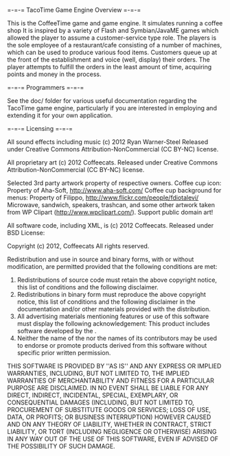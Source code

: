 =-=-= TacoTime Game Engine Overview =-=-=

This is the CoffeeTime game and game engine. It simulates running a coffee shop 
It is inspired by a variety of Flash and Symbian/JavaME games which allowed the 
player to assume a customer-service type role. The players is the sole employee 
of a restaurant/cafe consisting of a number of machines, which can be used to produce
 various food items. Customers queue up at the front of the establishment and voice 
(well, display) their orders. The player attempts to fulfill the orders
in the least amount of time, acquiring points and money in the process.

=-=-= Programmers =-=-=

See the doc/ folder for various useful documentation regarding the TacoTime
game engine, particularly if you are interested in employing and extending it
for your own application.

=-=-= Licensing =-=-=

All sound effects including music (c) 2012 Ryan Warner-Steel
Released under Creative Commons Attribution-NonCommercial (CC BY-NC) license.

All proprietary art (c) 2012 Coffeecats.
Released under Creative Commons Attribution-NonCommercial (CC BY-NC) license.

Selected 3rd party artwork property of respective owners.
Coffee cup icon: Property of Aha-Soft, http://www.aha-soft.com/
Coffee cup background for menus: Property of Filippo, http://www.flickr.com/people/fdiotalevi/
Microwave, sandwich, speakers, trashcan, and some other artwork taken from WP Clipart (http://www.wpclipart.com/). Support public domain art!

All software code, including XML, is (c) 2012 Coffeecats. Released under BSD License:

Copyright (c) 2012, Coffeecats
All rights reserved.

Redistribution and use in source and binary forms, with or without
modification, are permitted provided that the following conditions are met:
1. Redistributions of source code must retain the above copyright
   notice, this list of conditions and the following disclaimer.
2. Redistributions in binary form must reproduce the above copyright
   notice, this list of conditions and the following disclaimer in the
   documentation and/or other materials provided with the distribution.
3. All advertising materials mentioning features or use of this software
   must display the following acknowledgement:
   This product includes software developed by the <organization>.
4. Neither the name of the <organization> nor the
   names of its contributors may be used to endorse or promote products
   derived from this software without specific prior written permission.

THIS SOFTWARE IS PROVIDED BY <Company Name> ''AS IS'' AND ANY
EXPRESS OR IMPLIED WARRANTIES, INCLUDING, BUT NOT LIMITED TO, THE IMPLIED
WARRANTIES OF MERCHANTABILITY AND FITNESS FOR A PARTICULAR PURPOSE ARE
DISCLAIMED. IN NO EVENT SHALL <COPYRIGHT HOLDER> BE LIABLE FOR ANY
DIRECT, INDIRECT, INCIDENTAL, SPECIAL, EXEMPLARY, OR CONSEQUENTIAL DAMAGES
(INCLUDING, BUT NOT LIMITED TO, PROCUREMENT OF SUBSTITUTE GOODS OR SERVICES;
LOSS OF USE, DATA, OR PROFITS; OR BUSINESS INTERRUPTION) HOWEVER CAUSED AND
ON ANY THEORY OF LIABILITY, WHETHER IN CONTRACT, STRICT LIABILITY, OR TORT
(INCLUDING NEGLIGENCE OR OTHERWISE) ARISING IN ANY WAY OUT OF THE USE OF THIS
SOFTWARE, EVEN IF ADVISED OF THE POSSIBILITY OF SUCH DAMAGE.